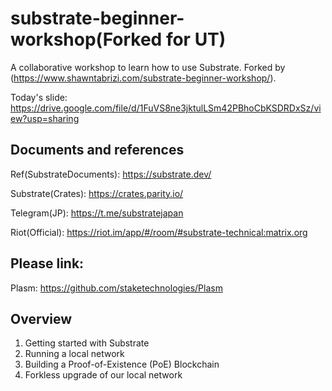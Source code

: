 # substrate-beginner-workshop(Forked for UT)

A collaborative workshop to learn how to use Substrate.
Forked by (https://www.shawntabrizi.com/substrate-beginner-workshop/).

Today's slide: https://drive.google.com/file/d/1FuVS8ne3jktulLSm42PBhoCbKSDRDxSz/view?usp=sharing

## Documents and references

Ref(SubstrateDocuments): https://substrate.dev/

Substrate(Crates): https://crates.parity.io/

Telegram(JP): https://t.me/substratejapan

Riot(Official): https://riot.im/app/#/room/#substrate-technical:matrix.org

## Please link:

Plasm: https://github.com/staketechnologies/Plasm


## Overview 

1. Getting started with Substrate
2. Running a local network
3. Building a Proof-of-Existence (PoE) Blockchain
4. Forkless upgrade of our local network
